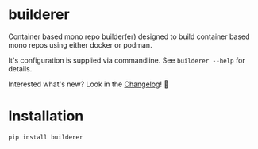 # builderer

Container based mono repo builder(er) designed to build container based mono repos using either docker or podman.

It's configuration is supplied via commandline. See `builderer --help` for details.

Interested what's new? Look in the [Changelog](CHANGELOG.md)! 🧐

# Installation

```bash
pip install builderer
```

